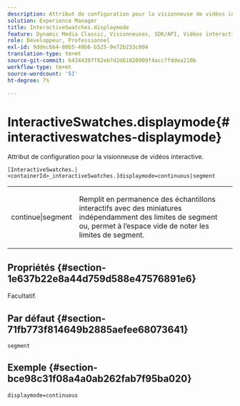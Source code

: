 ```yaml
---
description: Attribut de configuration pour la visionneuse de vidéos interactive.
solution: Experience Manager
title: InteractiveSwatches.displaymode
feature: Dynamic Media Classic, Visionneuses, SDK/API, Vidéos interactives
role: Développeur, Professionnel
exl-id: 9ddec664-80b5-49b6-b525-9e72b233c804
translation-type: tm+mt
source-git-commit: b4344397f82eb7d2d61020909f4acc7fddea210b
workflow-type: tm+mt
source-wordcount: '51'
ht-degree: 7%

---
```


# InteractiveSwatches.displaymode{#interactiveswatches-displaymode}

Attribut de configuration pour la visionneuse de vidéos interactive.

`[InteractiveSwatches.|<containerId>_interactiveSwatches.]displaymode=continuous|segment`

<table id="table_441553CD34C94A58A9D7CBF772DEDDB6"> 
 <tbody> 
  <tr> 
   <td colname="col1"> <p> <span class="codeph"> continue|segment</span> </p> </td> 
   <td colname="col2"> <p> Remplit en permanence des échantillons interactifs avec des miniatures indépendamment des limites de segment ou, permet à l’espace vide de noter les limites de segment. </p> </td> 
  </tr> 
 </tbody> 
</table>

## Propriétés {#section-1e637b22e8a44d759d588e47576891e6}

Facultatif.

## Par défaut {#section-71fb773f814649b2885aefee68073641}

`segment`

## Exemple {#section-bce98c31f08a4a0ab262fab7f95ba020}

```
displaymode=continuous
```
